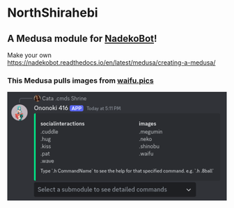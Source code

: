 # NorthShirahebi
## A Medusa module for [NadekoBot](https://gitlab.com/kwoth/nadekobot)!
Make your own https://nadekobot.readthedocs.io/en/latest/medusa/creating-a-medusa/

### This Medusa pulls images from [waifu.pics](https://waifu.pics/)

![img.png](img.png)
